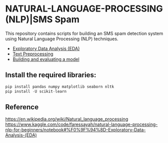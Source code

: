 # NATURAL-LANGUAGE-PROCESSING (NLP)|SMS Spam

This repository contains scripts for building an SMS spam detection system using Natural Language Processing (NLP) techniques.
- [Exploratory Data Analysis (EDA)](./BuildNEvaluate.md)
- [Text Preprocessing](./EDA.md)
- [Building and evaluating a model](./TextPreprocessing.md)
## Install the required libraries:
```Python
pip install pandas numpy matplotlib seaborn nltk 
pip install -U scikit-learn
```
## Reference
https://en.wikipedia.org/wiki/Natural_language_processing
https://www.kaggle.com/code/faressayah/natural-language-processing-nlp-for-beginners/notebook#%F0%9F%94%8D-Exploratory-Data-Analysis-(EDA)
